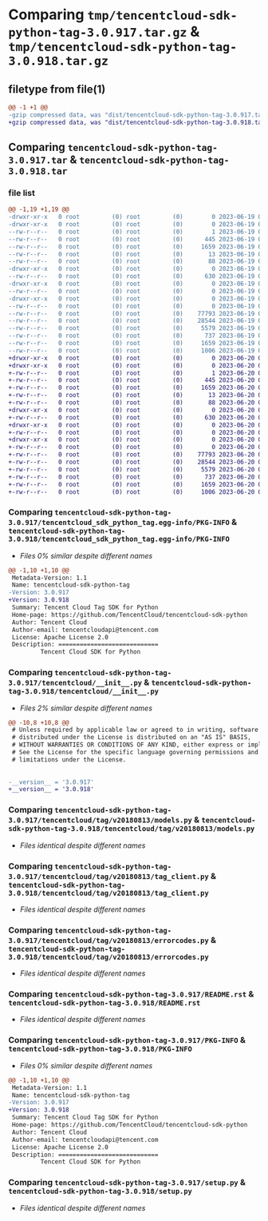 # Comparing `tmp/tencentcloud-sdk-python-tag-3.0.917.tar.gz` & `tmp/tencentcloud-sdk-python-tag-3.0.918.tar.gz`

## filetype from file(1)

```diff
@@ -1 +1 @@
-gzip compressed data, was "dist/tencentcloud-sdk-python-tag-3.0.917.tar", last modified: Mon Jun 19 00:32:54 2023, max compression
+gzip compressed data, was "dist/tencentcloud-sdk-python-tag-3.0.918.tar", last modified: Tue Jun 20 02:48:04 2023, max compression
```

## Comparing `tencentcloud-sdk-python-tag-3.0.917.tar` & `tencentcloud-sdk-python-tag-3.0.918.tar`

### file list

```diff
@@ -1,19 +1,19 @@
-drwxr-xr-x   0 root         (0) root         (0)        0 2023-06-19 00:32:54.000000 tencentcloud-sdk-python-tag-3.0.917/
-drwxr-xr-x   0 root         (0) root         (0)        0 2023-06-19 00:32:54.000000 tencentcloud-sdk-python-tag-3.0.917/tencentcloud_sdk_python_tag.egg-info/
--rw-r--r--   0 root         (0) root         (0)        1 2023-06-19 00:32:54.000000 tencentcloud-sdk-python-tag-3.0.917/tencentcloud_sdk_python_tag.egg-info/dependency_links.txt
--rw-r--r--   0 root         (0) root         (0)      445 2023-06-19 00:32:54.000000 tencentcloud-sdk-python-tag-3.0.917/tencentcloud_sdk_python_tag.egg-info/SOURCES.txt
--rw-r--r--   0 root         (0) root         (0)     1659 2023-06-19 00:32:54.000000 tencentcloud-sdk-python-tag-3.0.917/tencentcloud_sdk_python_tag.egg-info/PKG-INFO
--rw-r--r--   0 root         (0) root         (0)       13 2023-06-19 00:32:54.000000 tencentcloud-sdk-python-tag-3.0.917/tencentcloud_sdk_python_tag.egg-info/top_level.txt
--rw-r--r--   0 root         (0) root         (0)       88 2023-06-19 00:32:54.000000 tencentcloud-sdk-python-tag-3.0.917/setup.cfg
-drwxr-xr-x   0 root         (0) root         (0)        0 2023-06-19 00:32:54.000000 tencentcloud-sdk-python-tag-3.0.917/tencentcloud/
--rw-r--r--   0 root         (0) root         (0)      630 2023-06-19 00:32:53.000000 tencentcloud-sdk-python-tag-3.0.917/tencentcloud/__init__.py
-drwxr-xr-x   0 root         (0) root         (0)        0 2023-06-19 00:32:54.000000 tencentcloud-sdk-python-tag-3.0.917/tencentcloud/tag/
--rw-r--r--   0 root         (0) root         (0)        0 2023-06-19 00:32:53.000000 tencentcloud-sdk-python-tag-3.0.917/tencentcloud/tag/__init__.py
-drwxr-xr-x   0 root         (0) root         (0)        0 2023-06-19 00:32:54.000000 tencentcloud-sdk-python-tag-3.0.917/tencentcloud/tag/v20180813/
--rw-r--r--   0 root         (0) root         (0)        0 2023-06-19 00:32:53.000000 tencentcloud-sdk-python-tag-3.0.917/tencentcloud/tag/v20180813/__init__.py
--rw-r--r--   0 root         (0) root         (0)    77793 2023-06-19 00:32:53.000000 tencentcloud-sdk-python-tag-3.0.917/tencentcloud/tag/v20180813/models.py
--rw-r--r--   0 root         (0) root         (0)    28544 2023-06-19 00:32:53.000000 tencentcloud-sdk-python-tag-3.0.917/tencentcloud/tag/v20180813/tag_client.py
--rw-r--r--   0 root         (0) root         (0)     5579 2023-06-19 00:32:53.000000 tencentcloud-sdk-python-tag-3.0.917/tencentcloud/tag/v20180813/errorcodes.py
--rw-r--r--   0 root         (0) root         (0)      737 2023-06-19 00:32:53.000000 tencentcloud-sdk-python-tag-3.0.917/README.rst
--rw-r--r--   0 root         (0) root         (0)     1659 2023-06-19 00:32:54.000000 tencentcloud-sdk-python-tag-3.0.917/PKG-INFO
--rw-r--r--   0 root         (0) root         (0)     1006 2023-06-19 00:32:53.000000 tencentcloud-sdk-python-tag-3.0.917/setup.py
+drwxr-xr-x   0 root         (0) root         (0)        0 2023-06-20 02:48:04.000000 tencentcloud-sdk-python-tag-3.0.918/
+drwxr-xr-x   0 root         (0) root         (0)        0 2023-06-20 02:48:04.000000 tencentcloud-sdk-python-tag-3.0.918/tencentcloud_sdk_python_tag.egg-info/
+-rw-r--r--   0 root         (0) root         (0)        1 2023-06-20 02:48:04.000000 tencentcloud-sdk-python-tag-3.0.918/tencentcloud_sdk_python_tag.egg-info/dependency_links.txt
+-rw-r--r--   0 root         (0) root         (0)      445 2023-06-20 02:48:04.000000 tencentcloud-sdk-python-tag-3.0.918/tencentcloud_sdk_python_tag.egg-info/SOURCES.txt
+-rw-r--r--   0 root         (0) root         (0)     1659 2023-06-20 02:48:04.000000 tencentcloud-sdk-python-tag-3.0.918/tencentcloud_sdk_python_tag.egg-info/PKG-INFO
+-rw-r--r--   0 root         (0) root         (0)       13 2023-06-20 02:48:04.000000 tencentcloud-sdk-python-tag-3.0.918/tencentcloud_sdk_python_tag.egg-info/top_level.txt
+-rw-r--r--   0 root         (0) root         (0)       88 2023-06-20 02:48:04.000000 tencentcloud-sdk-python-tag-3.0.918/setup.cfg
+drwxr-xr-x   0 root         (0) root         (0)        0 2023-06-20 02:48:04.000000 tencentcloud-sdk-python-tag-3.0.918/tencentcloud/
+-rw-r--r--   0 root         (0) root         (0)      630 2023-06-20 02:48:04.000000 tencentcloud-sdk-python-tag-3.0.918/tencentcloud/__init__.py
+drwxr-xr-x   0 root         (0) root         (0)        0 2023-06-20 02:48:04.000000 tencentcloud-sdk-python-tag-3.0.918/tencentcloud/tag/
+-rw-r--r--   0 root         (0) root         (0)        0 2023-06-20 02:48:04.000000 tencentcloud-sdk-python-tag-3.0.918/tencentcloud/tag/__init__.py
+drwxr-xr-x   0 root         (0) root         (0)        0 2023-06-20 02:48:04.000000 tencentcloud-sdk-python-tag-3.0.918/tencentcloud/tag/v20180813/
+-rw-r--r--   0 root         (0) root         (0)        0 2023-06-20 02:48:04.000000 tencentcloud-sdk-python-tag-3.0.918/tencentcloud/tag/v20180813/__init__.py
+-rw-r--r--   0 root         (0) root         (0)    77793 2023-06-20 02:48:04.000000 tencentcloud-sdk-python-tag-3.0.918/tencentcloud/tag/v20180813/models.py
+-rw-r--r--   0 root         (0) root         (0)    28544 2023-06-20 02:48:04.000000 tencentcloud-sdk-python-tag-3.0.918/tencentcloud/tag/v20180813/tag_client.py
+-rw-r--r--   0 root         (0) root         (0)     5579 2023-06-20 02:48:04.000000 tencentcloud-sdk-python-tag-3.0.918/tencentcloud/tag/v20180813/errorcodes.py
+-rw-r--r--   0 root         (0) root         (0)      737 2023-06-20 02:48:04.000000 tencentcloud-sdk-python-tag-3.0.918/README.rst
+-rw-r--r--   0 root         (0) root         (0)     1659 2023-06-20 02:48:04.000000 tencentcloud-sdk-python-tag-3.0.918/PKG-INFO
+-rw-r--r--   0 root         (0) root         (0)     1006 2023-06-20 02:48:04.000000 tencentcloud-sdk-python-tag-3.0.918/setup.py
```

### Comparing `tencentcloud-sdk-python-tag-3.0.917/tencentcloud_sdk_python_tag.egg-info/PKG-INFO` & `tencentcloud-sdk-python-tag-3.0.918/tencentcloud_sdk_python_tag.egg-info/PKG-INFO`

 * *Files 0% similar despite different names*

```diff
@@ -1,10 +1,10 @@
 Metadata-Version: 1.1
 Name: tencentcloud-sdk-python-tag
-Version: 3.0.917
+Version: 3.0.918
 Summary: Tencent Cloud Tag SDK for Python
 Home-page: https://github.com/TencentCloud/tencentcloud-sdk-python
 Author: Tencent Cloud
 Author-email: tencentcloudapi@tencent.com
 License: Apache License 2.0
 Description: ============================
         Tencent Cloud SDK for Python
```

### Comparing `tencentcloud-sdk-python-tag-3.0.917/tencentcloud/__init__.py` & `tencentcloud-sdk-python-tag-3.0.918/tencentcloud/__init__.py`

 * *Files 2% similar despite different names*

```diff
@@ -10,8 +10,8 @@
 # Unless required by applicable law or agreed to in writing, software
 # distributed under the License is distributed on an "AS IS" BASIS,
 # WITHOUT WARRANTIES OR CONDITIONS OF ANY KIND, either express or implied.
 # See the License for the specific language governing permissions and
 # limitations under the License.
 
 
-__version__ = '3.0.917'
+__version__ = '3.0.918'
```

### Comparing `tencentcloud-sdk-python-tag-3.0.917/tencentcloud/tag/v20180813/models.py` & `tencentcloud-sdk-python-tag-3.0.918/tencentcloud/tag/v20180813/models.py`

 * *Files identical despite different names*

### Comparing `tencentcloud-sdk-python-tag-3.0.917/tencentcloud/tag/v20180813/tag_client.py` & `tencentcloud-sdk-python-tag-3.0.918/tencentcloud/tag/v20180813/tag_client.py`

 * *Files identical despite different names*

### Comparing `tencentcloud-sdk-python-tag-3.0.917/tencentcloud/tag/v20180813/errorcodes.py` & `tencentcloud-sdk-python-tag-3.0.918/tencentcloud/tag/v20180813/errorcodes.py`

 * *Files identical despite different names*

### Comparing `tencentcloud-sdk-python-tag-3.0.917/README.rst` & `tencentcloud-sdk-python-tag-3.0.918/README.rst`

 * *Files identical despite different names*

### Comparing `tencentcloud-sdk-python-tag-3.0.917/PKG-INFO` & `tencentcloud-sdk-python-tag-3.0.918/PKG-INFO`

 * *Files 0% similar despite different names*

```diff
@@ -1,10 +1,10 @@
 Metadata-Version: 1.1
 Name: tencentcloud-sdk-python-tag
-Version: 3.0.917
+Version: 3.0.918
 Summary: Tencent Cloud Tag SDK for Python
 Home-page: https://github.com/TencentCloud/tencentcloud-sdk-python
 Author: Tencent Cloud
 Author-email: tencentcloudapi@tencent.com
 License: Apache License 2.0
 Description: ============================
         Tencent Cloud SDK for Python
```

### Comparing `tencentcloud-sdk-python-tag-3.0.917/setup.py` & `tencentcloud-sdk-python-tag-3.0.918/setup.py`

 * *Files identical despite different names*

